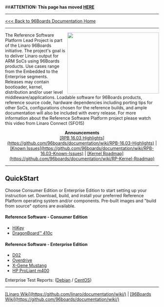 ##**ATTENTION: This page has moved [HERE](https://github.com/linaro/documentation/wiki/Reference-Platform-Home)**

***

[<<< Back to 96Boards Documentation Home](https://github.com/96boards/documentation/wiki)

***

<a href="http://connect.linaro.org/resource/sfo15/sfo15-104-the-96boards-software-reference-platform/" target="_blank"><img align="right" src="http://i.imgur.com/UzmaWUD.png" data-canonical-src="http://i.imgur.com/UzmaWUD.png" width="300" height="200" /></a>


The Reference Software Platform Lead Project is part of the Linaro 96Boards initiative. The project's goal is to deliver Linaro output for ARM SoCs using 96Boards products. Use cases range from the Embedded to the Enterprise segments. Releases may contain bootloader, kernel, distribution and/or user level middleware/applications. Loadable software for 96Boards products, reference source code, hardware dependencies including porting tips for other SoCs, configurations chosen for the reference builds, and ample documentation will also be included with every release.
For more information about the Reference Software Platform project please watch this video from Linaro Connect (SFO15)

<p align="center">
  <b>Announcements</b><br>
  <a href="#">[RPB 16.03 Highlights](https://github.com/96boards/documentation/wiki/RPB-16.03-Highlights)</a> |
  <a href="#">[Known Issues](https://github.com/96boards/documentation/wiki/RPB-16.03-Known-Issues)</a> |
  <a href="#">[Kernel Roadmap](https://github.com/96boards/documentation/wiki/RP-Kernel-Roadmap)</a>
  <br>

***

## QuickStart

Choose Consumer Edition or Enterprise Edition to start setting up your instruction set. Download, build, and install your preferred Reference Platform operating system and/or components. Pre-built images and "build from source" options are available.

#### Reference Software - Consumer Edition
- [HiKey](https://github.com/96boards/documentation/wiki/Reference-Platform-HiKey-Home)
- [DragonBoard™ 410c](https://github.com/96boards/documentation/wiki/Reference-Platform-DragonBoard™-410c-Home)

#### Reference Software - Enterprise Edition
- [D02](https://github.com/96boards/documentation/wiki/Reference-Platform-EE-D02-Home)
- [Overdrive](https://github.com/96boards/documentation/wiki/Reference-Platform-EE-Overdrive-Home)
- [X-Gene Mustang](https://github.com/96boards/documentation/wiki/Reference-Platform-EE-X-Gene-Mustang-Home)
- [HP ProLiant m400](https://github.com/96boards/documentation/wiki/Reference-Platform-EE-HP-m400-Home)

Enterprise Test Reports: ([Debian](https://builds.96boards.org/releases/reference-platform/components/debian-installer/16.03/EE-Debian-RPB-16.03-TestReport.pdf) / [CentOS](https://builds.96boards.org/releases/reference-platform/components/centos-installer/16.03/EE-CentOS-RPB-16.03-TestReport.pdf))

***

<p align="left">
  <b></b>
  <a href="#">[Linaro Wiki](https://github.com/linaro/documentation/wiki/)</a> |
  <a href="#">[96Boards Wiki](https://github.com/96boards/documentation/wiki/)</a>
  <br>